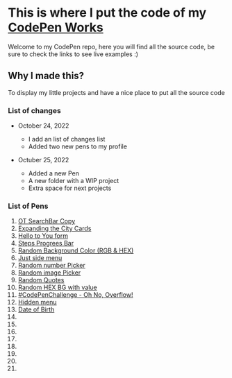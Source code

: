 # This is where I put the code of my [CodePen Works](https://codepen.io/marffe)

Welcome to my CodePen repo, here you will find all the source code, be sure to check the links to see live examples :)

## Why I made this?

To display my little projects and have a nice place to put all the source code

### List  of changes

- October 24, 2022
  - I add an list of changes list
  - Added two new pens to my profile

- Octuber 25, 2022
  - Added a new Pen
  - A new folder with a WIP project
  - Extra space for next projects

### List of Pens

1. [OT SearchBar Copy](https://codepen.io/marffe/details/JjvOJWM)
2. [Expanding the City Cards](https://codepen.io/marffe/pen/qBYpBOj)
3. [Hello to You form](https://codepen.io/marffe/pen/yLjKgZL)
4. [Steps Progrees Bar](https://codepen.io/marffe/pen/rNvdged)
5. [Random Background Color (RGB & HEX)](https://codepen.io/marffe/pen/OJZdLwz)
6. [Just side menu](https://codepen.io/marffe/pen/qBYvJNg)
7. [Random number Picker](https://codepen.io/marffe/pen/RwyOwwo)
8. [Random image Picker](https://codepen.io/marffe/pen/ZEoZjQm)
9. [Random Quotes](https://codepen.io/marffe/pen/zYjQaER)
10. [Random HEX BG with value](https://codepen.io/marffe/pen/vYjqOWb)
11. [#CodePenChallenge - Oh No, Overflow!](https://codepen.io/marffe/pen/oNdrOzL)
12. [Hidden menu](https://codepen.io/marffe/pen/dyKbjma)
13. [Date of Birth](https://codepen.io/marffe/pen/oNyNVGd)
14. []()
15. []()
16. []()
17. []()
18. []()
19. []()
20. []()
21. []()